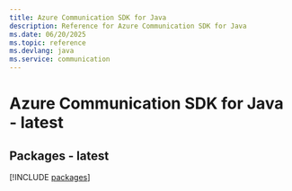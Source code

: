```yaml
---
title: Azure Communication SDK for Java
description: Reference for Azure Communication SDK for Java
ms.date: 06/20/2025
ms.topic: reference
ms.devlang: java
ms.service: communication
---
```

# Azure Communication SDK for Java - latest
## Packages - latest
[!INCLUDE [packages](communication-index.md)]